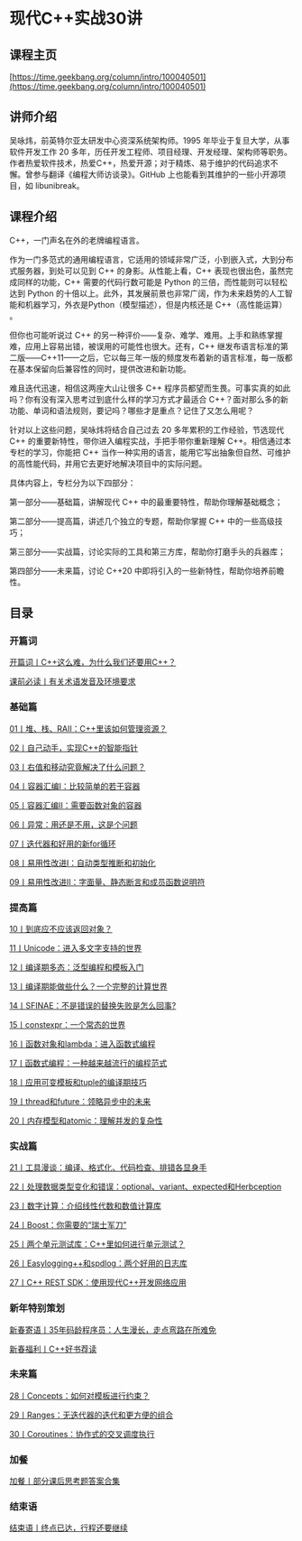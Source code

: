 # 现代C++实战30讲

## 课程主页

[https://time.geekbang.org/column/intro/100040501](https://time.geekbang.org/column/intro/100040501)

## 讲师介绍

吴咏炜，前英特尔亚太研发中心资深系统架构师。1995 年毕业于复旦大学，​​从事软件开发工作 20 多年，​历任开发工程师、项目经理、开发经理、架构师等职务。作者热爱软件技术，热爱​ ​C++，热爱开源；对于精炼、易于维护的代码追求不懈。曾参与翻译《编程大师访谈录》。GitHub 上也能看到其维护的一些小开源项目，如 libunibreak。

## 课程介绍

C++，一门声名在外的老牌编程语言。

作为一门多范式的通用编程语言，它适用的领域非常广泛，小到嵌入式，大到分布式服务器，到处可以见到 C++ 的身影。从性能上看，C++ 表现也很出色，虽然完成同样的功能，C++ 需要的代码行数可能是 Python 的三倍，而性能则可以轻松达到 Python 的十倍以上。此外，其发展前景也非常广阔，作为未来趋势的人工智能和机器学习，外衣是Python（模型描述），但是内核还是 C++（高性能运算） 。

但你也可能听说过 C++ 的另一种评价——复杂、难学、难用。上手和熟练掌握难，应用上容易出错，被误用的可能性也很大。还有，C++ 继发布语言标准的第二版——C++11——之后，它以每三年一版的频度发布着新的语言标准，每一版都在基本保留向后兼容性的同时，提供改进和新功能。

难且迭代迅速，相信这两座大山让很多 C++ 程序员都望而生畏。可事实真的如此吗？你有没有深入思考过到底什么样的学习方式才最适合 C++？面对那么多的新功能、单词和语法规则，要记吗？哪些才是重点？记住了又怎么用呢？

针对以上这些问题，吴咏炜将结合自己过去 20 多年累积的工作经验，节选现代 C++ 的重要新特性，带你进入编程实战，手把手带你重新理解 C++。相信通过本专栏的学习，你能把 C++ 当作一种实用的语言，能用它写出抽象但自然、可维护的高性能代码，并用它去更好地解决项目中的实际问题。

具体内容上，专栏分为以下四部分：

第一部分——基础篇，讲解现代 C++ 中的最重要特性，帮助你理解基础概念；

第二部分——提高篇，讲述几个独立的专题，帮助你掌握 C++ 中的一些高级技巧；

第三部分——实战篇，讨论实际的工具和第三方库，帮助你打磨手头的兵器库；

第四部分——未来篇，讨论 C++20 中即将引入的一些新特性，帮助你培养前瞻性。

## 目录

### 开篇词

[开篇词丨C++这么难，为什么我们还要用C++？](/notes/CPP/现代CPP实战30讲/课前必读/CPP这么难，为什么我们还要用CPP？)

[课前必读丨有关术语发音及环境要求](/notes/CPP/现代CPP实战30讲/课前必读/有关术语发音及环境要求)

### 基础篇

[01丨堆、栈、RAII：C++里该如何管理资源？](/notes/CPP/现代CPP实战30讲/基础篇/堆、栈、RAII：CPP里该如何管理资源？)

[02丨自己动手，实现C++的智能指针](/notes/CPP/现代CPP实战30讲/基础篇/自己动手，实现CPP的智能指针)

[03丨右值和移动究竟解决了什么问题？](/notes/CPP/现代CPP实战30讲/基础篇/右值和移动究竟解决了什么问题？)

[04丨容器汇编I：比较简单的若干容器](/notes/CPP/现代CPP实战30讲/基础篇/容器汇编I：比较简单的若干容器)

[05丨容器汇编II：需要函数对象的容器](/notes/CPP/现代CPP实战30讲/基础篇/容器汇编II：需要函数对象的容器)

[06丨异常：用还是不用，这是个问题](/notes/CPP/现代CPP实战30讲/基础篇/异常：用还是不用，这是个问题)

[07丨迭代器和好用的新for循环](/notes/CPP/现代CPP实战30讲/基础篇/迭代器和好用的新for循环)

[08丨易用性改进I：自动类型推断和初始化](/notes/CPP/现代CPP实战30讲/基础篇/易用性改进I：自动类型推断和初始化)

[09丨易用性改进II：字面量、静态断言和成员函数说明符](/notes/CPP/现代CPP实战30讲/基础篇/易用性改进II：字面量、静态断言和成员函数说明符)

### 提高篇

[10丨到底应不应该返回对象？](/notes/CPP/现代CPP实战30讲/提高篇/到底应不应该返回对象？)

[11丨Unicode：进入多文字支持的世界](/notes/CPP/现代CPP实战30讲/提高篇/Unicode：进入多文字支持的世界)

[12丨编译期多态：泛型编程和模板入门](/notes/CPP/现代CPP实战30讲/提高篇/编译期多态：泛型编程和模板入门)

[13丨编译期能做些什么？一个完整的计算世界](/notes/CPP/现代CPP实战30讲/提高篇/编译期能做些什么？一个完整的计算世界)

[14丨SFINAE：不是错误的替换失败是怎么回事?](/notes/CPP/现代CPP实战30讲/提高篇/SFINAE：不是错误的替换失败是怎么回事？)

[15丨constexpr：一个常态的世界](/notes/CPP/现代CPP实战30讲/提高篇/constexpr：一个常态的世界)

[16丨函数对象和lambda：进入函数式编程](/notes/CPP/现代CPP实战30讲/提高篇/函数对象和lambda：进入函数式编程)

[17丨函数式编程：一种越来越流行的编程范式](/notes/CPP/现代CPP实战30讲/提高篇/函数式编程：一种越来越流行的编程范式)

[18丨应用可变模板和tuple的编译期技巧](/notes/CPP/现代CPP实战30讲/提高篇/应用可变模板和tuple的编译期技巧)

[19丨thread和future：领略异步中的未来](/notes/CPP/现代CPP实战30讲/提高篇/thread和future：领略异步中的未来)

[20丨内存模型和atomic：理解并发的复杂性](/notes/CPP/现代CPP实战30讲/提高篇/内存模型和atomic：理解并发的复杂性)

### 实战篇

[21丨工具漫谈：编译、格式化、代码检查、排错各显身手](/notes/CPP/现代CPP实战30讲/实战篇/工具漫谈：编译、格式化、代码检查、排错各显身手)

[22丨处理数据类型变化和错误：optional、variant、expected和Herbception](/notes/CPP/现代CPP实战30讲/实战篇/处理数据类型变化和错误：optional、variant、expected和Herbception)

[23丨数字计算：介绍线性代数和数值计算库](/notes/CPP/现代CPP实战30讲/实战篇/数字计算：介绍线性代数和数值计算库)

[24丨Boost：你需要的“瑞士军刀”](/notes/CPP/现代CPP实战30讲/实战篇/Boost：你需要的“瑞士军刀”)

[25丨两个单元测试库：C++里如何进行单元测试？](/notes/CPP/现代CPP实战30讲/实战篇/两个单元测试库：CPP里如何进行单元测试_)

[26丨Easylogging++和spdlog：两个好用的日志库](/notes/CPP/现代CPP实战30讲/实战篇/EasyloggingPP和spdlog：两个好用的日志库)

[27丨C++ REST SDK：使用现代C++开发网络应用](/notes/CPP/现代CPP实战30讲/实战篇/CPPRESTSDK：使用现代CPP开发网络应用)

### 新年特别策划

[新春寄语丨35年码龄程序员：人生漫长，走点弯路在所难免](/notes/CPP/现代CPP实战30讲/新年特别策划/35年码龄程序员：人生漫长，走点弯路在所难免)

[新春福利丨C++好书荐读](/notes/CPP/现代CPP实战30讲/新年特别策划/CPP好书荐读)

### 未来篇

[28丨Concepts：如何对模板进行约束？](/notes/CPP/现代CPP实战30讲/未来篇/Concepts：如何对模板进行约束_)

[29丨Ranges：无迭代器的迭代和更方便的组合](/notes/CPP/现代CPP实战30讲/未来篇/Ranges：无迭代器的迭代和更方便的组合)

[30丨Coroutines：协作式的交叉调度执行](/notes/CPP/现代CPP实战30讲/未来篇/Coroutines：协作式的交叉调度执行)

### 加餐

[加餐丨部分课后思考题答案合集](/notes/CPP/现代CPP实战30讲/加餐/部分课后思考题答案合集)

### 结束语

[结束语丨终点已达，行程还要继续](/notes/CPP/现代CPP实战30讲/结束语/终点已达，行程还要继续)